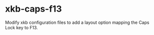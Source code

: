 # xkb-caps-f13
Modify xkb configuration files to add a layout option mapping the Caps Lock key to F13.
